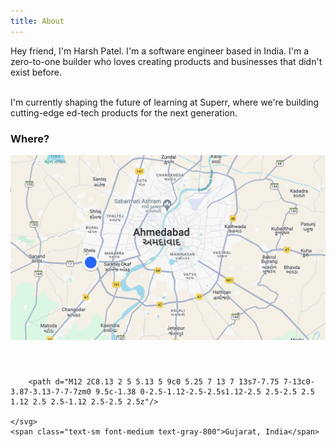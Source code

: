 ```yaml
---
title: About
---
```


Hey friend, I'm Harsh Patel. I'm a software engineer based in India. I'm a zero-to-one builder who loves creating products and businesses that didn't exist before.

<br />
I'm currently shaping the future of learning at Superr, where we're building cutting-edge ed-tech products for the next generation.

### Where?

<div class="custom-map-image">

![Ahmedabad](/img/my-location.png)

<div class="location-label">
	<svg class="location-icon" viewBox="0 0 24 24" width="24" height="24">

		<path d="M12 2C8.13 2 5 5.13 5 9c0 5.25 7 13 7 13s7-7.75 7-13c0-3.87-3.13-7-7-7zm0 9.5c-1.38 0-2.5-1.12-2.5-2.5s1.12-2.5 2.5-2.5 2.5 1.12 2.5 2.5-1.12 2.5-2.5 2.5z"/>

	</svg>
	<span class="text-sm font-medium text-gray-800">Gujarat, India</span>
</div>

</div>

